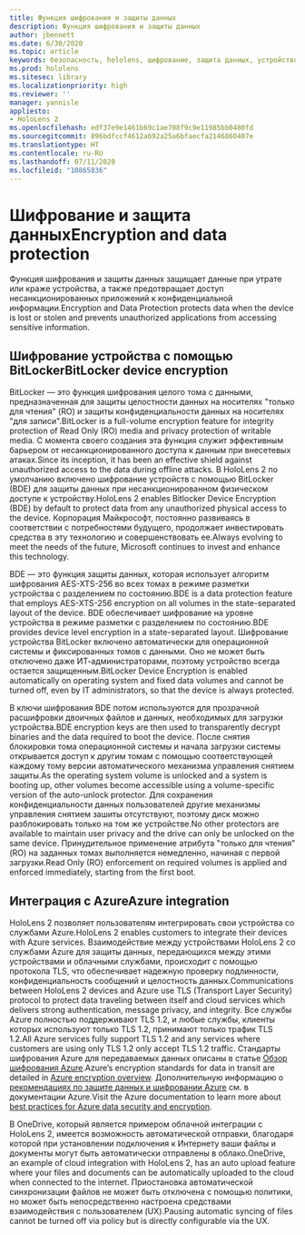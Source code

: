 ```yaml
---
title: Функция шифрования и защиты данных
description: Функция шифрования и защиты данных
author: jbennett
ms.date: 6/30/2020
ms.topic: article
keywords: безопасность, hololens, шифрование, защита данных, устройство BitLocker, BitLocker, bitlocker, шифрование bitLocker, интеграция с azure,
ms.prod: hololens
ms.sitesec: library
ms.localizationpriority: high
ms.reviewer: ''
manager: yannisle
appliesto:
- HoloLens 2
ms.openlocfilehash: edf37e9e1461b69c1ae708f9c9e11985bb0480fd
ms.sourcegitcommit: 896bdfccf4612a692a25a6bfaecfa2146860407e
ms.translationtype: HT
ms.contentlocale: ru-RU
ms.lasthandoff: 07/11/2020
ms.locfileid: "10865836"
---
```

# <span data-ttu-id="f0693-104">Шифрование и защита данных</span><span class="sxs-lookup"><span data-stu-id="f0693-104">Encryption and data protection</span></span>

<span data-ttu-id="f0693-105">Функция шифрования и защиты данных защищает данные при утрате или краже устройства, а также предотвращает доступ несанкционированных приложений к конфиденциальной информации.</span><span class="sxs-lookup"><span data-stu-id="f0693-105">Encryption and Data Protection protects data when the device is lost or stolen and prevents unauthorized applications from accessing sensitive information.</span></span>

## <span data-ttu-id="f0693-106">Шифрование устройства с помощью BitLocker</span><span class="sxs-lookup"><span data-stu-id="f0693-106">BitLocker device encryption</span></span>

<span data-ttu-id="f0693-107">BitLocker — это функция шифрования целого тома с данными, предназначенная для защиты целостности данных на носителях "только для чтения" (RO) и защиты конфиденциальности данных на носителях "для записи".</span><span class="sxs-lookup"><span data-stu-id="f0693-107">BitLocker is a full-volume encryption feature for integrity protection of Read Only (RO) media and privacy protection of writable media.</span></span>  <span data-ttu-id="f0693-108">С момента своего создания эта функция служит эффективным барьером от несанкционированного доступа к данным при внесетевых атаках.</span><span class="sxs-lookup"><span data-stu-id="f0693-108">Since its inception, it has been an effective shield against unauthorized access to the data during offline attacks.</span></span> <span data-ttu-id="f0693-109">В HoloLens 2 по умолчанию включено шифрование устройств с помощью BitLocker (BDE) для защиты данных при несанкционированном физическом доступе к устройству.</span><span class="sxs-lookup"><span data-stu-id="f0693-109">HoloLens 2 enables Bitlocker Device Encryption (BDE) by default to protect data from any unauthorized physical access to the device.</span></span> <span data-ttu-id="f0693-110">Корпорация Майкрософт, постоянно развиваясь в соответствии с потребностями будущего, продолжает инвестировать средства в эту технологию и совершенствовать ее.</span><span class="sxs-lookup"><span data-stu-id="f0693-110">Always evolving to meet the needs of the future, Microsoft continues to invest and enhance this technology.</span></span>

<span data-ttu-id="f0693-111">BDE — это функция защиты данных, которая использует алгоритм шифрования AES-XTS-256 во всех томах в режиме разметки устройства с разделением по состоянию.</span><span class="sxs-lookup"><span data-stu-id="f0693-111">BDE is a data protection feature that employs AES-XTS-256 encryption on all volumes in the state-separated layout of the device.</span></span> <span data-ttu-id="f0693-112">BDE обеспечивает шифрование на уровне устройства в режиме разметки с разделением по состоянию.</span><span class="sxs-lookup"><span data-stu-id="f0693-112">BDE provides device level encryption in a state-separated layout.</span></span> <span data-ttu-id="f0693-113">Шифрование устройства BitLocker включено автоматически для операционной системы и фиксированных томов с данными. Оно не может быть отключено даже ИТ-администраторами, поэтому устройство всегда остается защищенным.</span><span class="sxs-lookup"><span data-stu-id="f0693-113">BitLocker Device Encryption is enabled automatically on operating system and fixed data volumes and cannot be turned off, even by IT administrators, so that the device is always protected.</span></span>

<span data-ttu-id="f0693-114">В ключи шифрования BDE потом используются для прозрачной расшифровки двоичных файлов и данных, необходимых для загрузки устройства.</span><span class="sxs-lookup"><span data-stu-id="f0693-114">BDE encryption keys are then used to transparently decrypt binaries and the data required to boot the device.</span></span> <span data-ttu-id="f0693-115">После снятия блокировки тома операционной системы и начала загрузки системы открывается доступ к другим томам с помощью соответствующей каждому тому версии автоматического механизма управления снятием защиты.</span><span class="sxs-lookup"><span data-stu-id="f0693-115">As the operating system volume is unlocked and a system is booting up, other volumes become accessible using a volume-specific version of the auto-unlock protector.</span></span> <span data-ttu-id="f0693-116">Для сохранения конфиденциальности данных пользователей другие механизмы управления снятием зашиты отсутствуют, поэтому диск можно разблокировать только на том же устройстве.</span><span class="sxs-lookup"><span data-stu-id="f0693-116">No other protectors are available to maintain user privacy and the drive can only be unlocked on the same device.</span></span> <span data-ttu-id="f0693-117">Принудительное применение атрибута "только для чтения" (RO) на заданных томах выполняется немедленно, начиная с первой загрузки.</span><span class="sxs-lookup"><span data-stu-id="f0693-117">Read Only (RO) enforcement on required volumes is applied and enforced immediately, starting from the first boot.</span></span>

## <span data-ttu-id="f0693-118">Интеграция с Azure</span><span class="sxs-lookup"><span data-stu-id="f0693-118">Azure integration</span></span> 

<span data-ttu-id="f0693-119">HoloLens 2 позволяет пользователям интегрировать свои устройства со службами Azure.</span><span class="sxs-lookup"><span data-stu-id="f0693-119">HoloLens 2 enables customers to integrate their devices with Azure services.</span></span> <span data-ttu-id="f0693-120">Взаимодействие между устройствами HoloLens 2 со службами Azure для защиты данных, передающихся между этими устройствами и облачными службами, происходит с помощью протокола TLS, что обеспечивает надежную проверку подлинности, конфиденциальность сообщений и целостность данных.</span><span class="sxs-lookup"><span data-stu-id="f0693-120">Communications between HoloLens 2 devices and Azure use TLS (Transport Layer Security) protocol to protect data traveling between itself and cloud services which delivers strong authentication, message privacy, and integrity.</span></span> <span data-ttu-id="f0693-121">Все службы Azure полностью поддерживают TLS 1.2, и любые службы, клиенты которых используют только TLS 1.2, принимают только трафик TLS 1.2.</span><span class="sxs-lookup"><span data-stu-id="f0693-121">All Azure services fully support TLS 1.2 and any services where customers are using only TLS 1.2 only accept TLS 1.2 traffic.</span></span> <span data-ttu-id="f0693-122">Стандарты шифрования Azure для передаваемых данных описаны в статье [Обзор шифрования Azure](https://docs.microsoft.com/azure/security/fundamentals/encryption-overview).</span><span class="sxs-lookup"><span data-stu-id="f0693-122">Azure’s encryption standards for data in transit are detailed in [Azure encryption overview](https://docs.microsoft.com/azure/security/fundamentals/encryption-overview).</span></span> <span data-ttu-id="f0693-123">Дополнительную информацию о [рекомендациях по защите данных и шифровании Azure](https://docs.microsoft.com/azure/security/fundamentals/data-encryption-best-practices) см. в документации Azure.</span><span class="sxs-lookup"><span data-stu-id="f0693-123">Visit the Azure documentation to learn more about [best practices for Azure data security and encryption](https://docs.microsoft.com/azure/security/fundamentals/data-encryption-best-practices).</span></span> 

<span data-ttu-id="f0693-124">В OneDrive, который является примером облачной интеграции с HoloLens 2, имеется возможность автоматической отправки, благодаря которой при установлении подключения к Интернету ваши файлы и документы могут быть автоматически отправлены в облако.</span><span class="sxs-lookup"><span data-stu-id="f0693-124">OneDrive, an example of cloud integration with HoloLens 2, has an auto upload feature where your files and documents can be automatically uploaded to the cloud when connected to the internet.</span></span> <span data-ttu-id="f0693-125">Приостановка автоматической синхронизации файлов не может быть отключена с помощью политики, но может быть непосредственно настроена средствами взаимодействия с пользователем (UX).</span><span class="sxs-lookup"><span data-stu-id="f0693-125">Pausing automatic syncing of files cannot be turned off via policy but is directly configurable via the UX.</span></span> 
